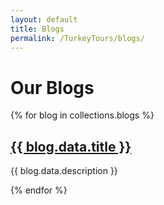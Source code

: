 ```yaml
---
layout: default
title: Blogs
permalink: /TurkeyTours/blogs/
---
```


# Our Blogs

<div class="cards">
  {% for blog in collections.blogs %}
    <div class="card">
      <h2><a href="{{ baseurl }}{{ blog.url }}">{{ blog.data.title }}</a></h2>
      <p>{{ blog.data.description }}</p>
    </div>
  {% endfor %}
</div>
